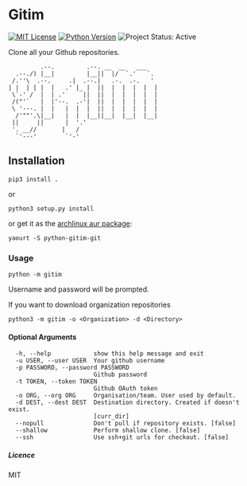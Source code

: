 # Gitim

[![MIT License][License Image]][License]
[![Python Version][Python Image]][Python]
![Project Status: Active][Project Status Image]

Clone all your Github repositories.


             .--.         .--. __  __   ___
      .--./) |__|         |__||  |/  `.'   `.
     /.''\  .--.     .|  .--.|   .-.  .-.   '
    | |  | | |  |   .' |_ |  ||  |  |  |  |  |
     \`-' /  |  | .'     ||  ||  |  |  |  |  |
     /("'`   |  |'--.  .-'|  ||  |  |  |  |  |
     \ '---. |  |   |  |  |  ||  |  |  |  |  |
      /'""'.\|__|   |  |  |__||__|  |__|  |__|
     ||     ||      |  '.'
     '. __//       |   /
      `'---'        `'-'

## Installation

```
pip3 install . 
```
or
```
python3 setup.py install
```
or get it as the [archlinux aur package](https://aur.archlinux.org/packages/python-gitim-git/):

```
yaourt -S python-gitim-git
```

### Usage

```
python -m gitim
```

Username and password will be prompted.

If you want to download organization repositories

```
python3 -m gitim -o <Organization> -d <Directory>
```

#### Optional Arguments

```
  -h, --help            show this help message and exit
  -u USER, --user USER  Your github username
  -p PASSWORD, --password PASSWORD
                        Github password
  -t TOKEN, --token TOKEN
                        Github OAuth token
  -o ORG, --org ORG     Organisation/team. User used by default.
  -d DEST, --dest DEST  Destination directory. Created if doesn't exist.
                        [curr_dir]
  --nopull              Don't pull if repository exists. [false]
  --shallow             Perform shallow clone. [false]
  --ssh                 Use ssh+git urls for checkout. [false]
```

##### Licence
MIT

[License Image]: https://img.shields.io/badge/license-MIT-brightgreen.svg "MIT License"
[License]: https://github.com/muhasturk/gitim/blob/master/LICENSE "MIT License"

[Python Image]: https://img.shields.io/badge/python-3.5-blue.svg "Python Version: 3.5"
[Python]: https://docs.python.org/3.5/whatsnew/changelog.html#python-3-5-0-final "Python 3.5 Changelog" 

[Project Status Image]: https://img.shields.io/badge/project-active-green.svg "Project Status: Active"
